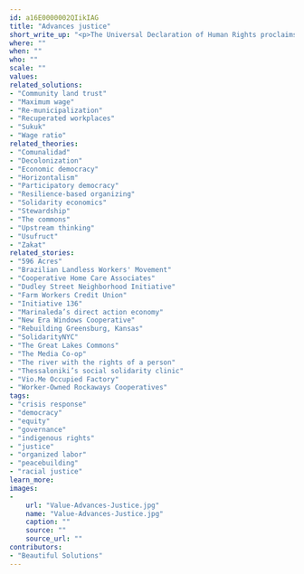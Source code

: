 ```yaml
---
id: a16E0000002QIikIAG
title: "Advances justice"
short_write_up: "<p>The Universal Declaration of Human Rights proclaims we all are “born free and equal in dignity and rights,” yet for vast numbers of us, our dignity and rights are under attack from the moment we are born. Systems of oppression are entrenched, insidious, and intersecting across identities such as race, ethnicity, class, gender identity, sexuality, faith, ability, age, education level, or the places we call home. To meaningfully tackle the deep problems with our climate and economy, we must recognize and investigate the larger system of injustice, with roots in histories of colonization, imperialism and exploitation. No grand project of renewal can happen if we continue to advance access and opportunity for some at the expense of others. We all must fight to expand the space for oppressed people to lift up their voices, to claim their right to culture and livelihood, and to lead.</p>"
where: ""
when: ""
who: ""
scale: ""
values:
related_solutions:
- "Community land trust"
- "Maximum wage"
- "Re-municipalization"
- "Recuperated workplaces"
- "Sukuk"
- "Wage ratio"
related_theories:
- "Comunalidad"
- "Decolonization"
- "Economic democracy"
- "Horizontalism"
- "Participatory democracy"
- "Resilience-based organizing"
- "Solidarity economics"
- "Stewardship"
- "The commons"
- "Upstream thinking"
- "Usufruct"
- "Zakat"
related_stories:
- "596 Acres"
- "Brazilian Landless Workers' Movement"
- "Cooperative Home Care Associates"
- "Dudley Street Neighborhood Initiative"
- "Farm Workers Credit Union"
- "Initiative 136"
- "Marinaleda’s direct action economy"
- "New Era Windows Cooperative"
- "Rebuilding Greensburg, Kansas"
- "SolidarityNYC"
- "The Great Lakes Commons"
- "The Media Co-op"
- "The river with the rights of a person"
- "Thessaloniki’s social solidarity clinic"
- "Vio.Me Occupied Factory"
- "Worker-Owned Rockaways Cooperatives"
tags:
- "crisis response"
- "democracy"
- "equity"
- "governance"
- "indigenous rights"
- "justice"
- "organized labor"
- "peacebuilding"
- "racial justice"
learn_more:
images:
-
    url: "Value-Advances-Justice.jpg"
    name: "Value-Advances-Justice.jpg"
    caption: ""
    source: ""
    source_url: ""
contributors:
- "Beautiful Solutions"
---
```

